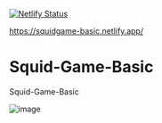 [![Netlify Status](https://api.netlify.com/api/v1/badges/20d3c140-fc8a-4787-8cb8-1f418999537e/deploy-status)](https://app.netlify.com/sites/squidgame-basic/deploys)

https://squidgame-basic.netlify.app/

# Squid-Game-Basic
Squid-Game-Basic

![image](https://user-images.githubusercontent.com/74496368/194697906-ab71544a-1a2c-4e84-9c9b-5cf9c43b9653.png)
